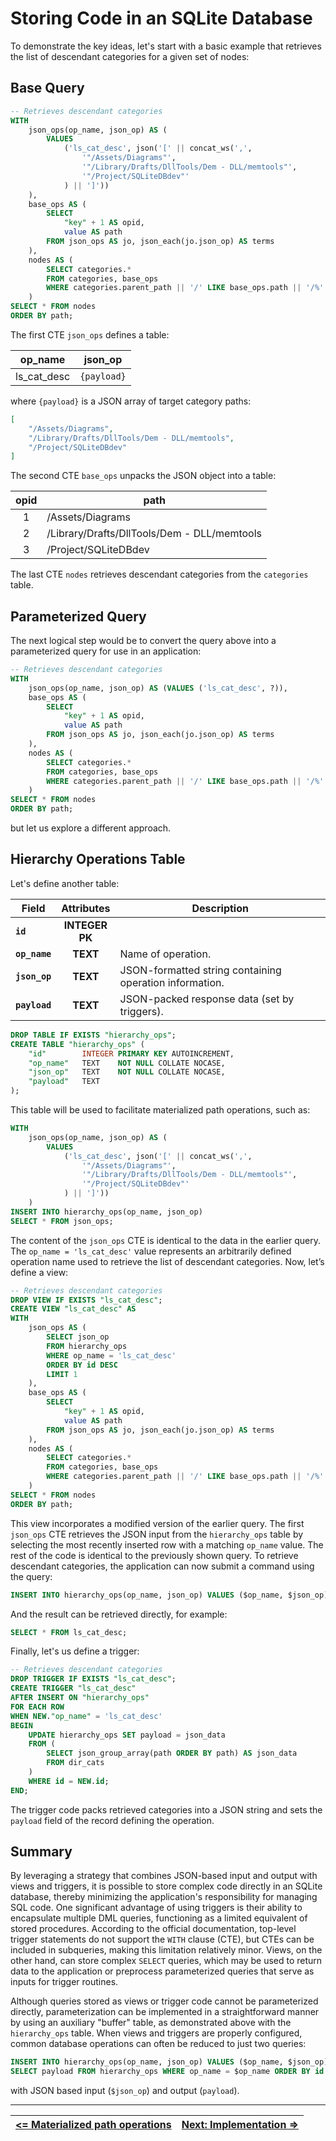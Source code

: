 # Storing Code in an SQLite Database

To demonstrate the key ideas, let's start with a basic example that retrieves the list of descendant categories for a given set of nodes:

## Base Query

```sql
-- Retrieves descendant categories
WITH
    json_ops(op_name, json_op) AS (
        VALUES
            ('ls_cat_desc', json('[' || concat_ws(',',
                '"/Assets/Diagrams"',
                '"/Library/Drafts/DllTools/Dem - DLL/memtools"',
                '"/Project/SQLiteDBdev"'
            ) || ']'))
    ),
    base_ops AS (
        SELECT
            "key" + 1 AS opid,
            value AS path
        FROM json_ops AS jo, json_each(jo.json_op) AS terms
    ),
    nodes AS (
        SELECT categories.*
        FROM categories, base_ops
        WHERE categories.parent_path || '/' LIKE base_ops.path || '/%'
    )
SELECT * FROM nodes
ORDER BY path;
```

The first CTE `json_ops` defines a table:

| op_name     | json_op     |
| ----------- | ----------- |
| ls_cat_desc | `{payload}` |

where `{payload}` is a JSON array of target category paths:

```json
[
    "/Assets/Diagrams",
    "/Library/Drafts/DllTools/Dem - DLL/memtools",
    "/Project/SQLiteDBdev"
]
```

The second CTE `base_ops` unpacks the JSON object into a table:

| <center>opid</center> | <center>path</center>                       |
| :-------------------: | ------------------------------------------- |
|           1           | /Assets/Diagrams                            |
|           2           | /Library/Drafts/DllTools/Dem - DLL/memtools |
|           3           | /Project/SQLiteDBdev                        |

The last CTE `nodes` retrieves descendant categories from the `categories` table.

## Parameterized Query

The next logical step would be to convert the query above into a parameterized query for use in an application:

```sql
-- Retrieves descendant categories
WITH
    json_ops(op_name, json_op) AS (VALUES ('ls_cat_desc', ?)),
    base_ops AS (
        SELECT
            "key" + 1 AS opid,
            value AS path
        FROM json_ops AS jo, json_each(jo.json_op) AS terms
    ),
    nodes AS (
        SELECT categories.*
        FROM categories, base_ops
        WHERE categories.parent_path || '/' LIKE base_ops.path || '/%'
    )
SELECT * FROM nodes
ORDER BY path;
```

but let us explore a different approach.

## Hierarchy Operations Table

Let's define another table:

| <center>Field</center> | <center>Attributes</center> | <center>Description</center>                            |
| ---------------------- | :-------------------------: | ------------------------------------------------------- |
| **`id`**               |    **INTEGER**<br>**PK**    |                                                         |
| **`op_name`**          |          **TEXT**           | Name of operation.                                      |
| **`json_op`**          |          **TEXT**           | JSON-formatted string containing operation information. |
| **`payload`**          |          **TEXT**           | JSON-packed response data (set by triggers).            |

```sql
DROP TABLE IF EXISTS "hierarchy_ops";
CREATE TABLE "hierarchy_ops" (
    "id"        INTEGER PRIMARY KEY AUTOINCREMENT,
    "op_name"   TEXT    NOT NULL COLLATE NOCASE,
    "json_op"   TEXT    NOT NULL COLLATE NOCASE,
    "payload"   TEXT
);
```

This table will be used to facilitate materialized path operations, such as:

```sql
WITH
    json_ops(op_name, json_op) AS (
        VALUES
            ('ls_cat_desc', json('[' || concat_ws(',',
                '"/Assets/Diagrams"',
                '"/Library/Drafts/DllTools/Dem - DLL/memtools"',
                '"/Project/SQLiteDBdev"'
            ) || ']'))
    )
INSERT INTO hierarchy_ops(op_name, json_op)
SELECT * FROM json_ops;
```

The content of the `json_ops` CTE is identical to the data in the earlier query. The `op_name = 'ls_cat_desc'` value represents an arbitrarily defined operation name used to retrieve the list of descendant categories. Now, let’s define a view:

```sql
-- Retrieves descendant categories
DROP VIEW IF EXISTS "ls_cat_desc";
CREATE VIEW "ls_cat_desc" AS
WITH
    json_ops AS (
		SELECT json_op
		FROM hierarchy_ops
		WHERE op_name = 'ls_cat_desc'
		ORDER BY id DESC
		LIMIT 1
    ),
    base_ops AS (
        SELECT
            "key" + 1 AS opid,
            value AS path
        FROM json_ops AS jo, json_each(jo.json_op) AS terms
    ),
    nodes AS (
        SELECT categories.*
        FROM categories, base_ops
        WHERE categories.parent_path || '/' LIKE base_ops.path || '/%'
    )
SELECT * FROM nodes
ORDER BY path;
```

This view incorporates a modified version of the earlier query. The first `json_ops` CTE retrieves the JSON input from the `hierarchy_ops` table by selecting the most recently inserted row with a matching `op_name` value. The rest of the code is identical to the previously shown query. To retrieve descendant categories, the application can now submit a command using the query:

```sql
INSERT INTO hierarchy_ops(op_name, json_op) VALUES ($op_name, $json_op);
```

And the result can be retrieved directly, for example:

```sql
SELECT * FROM ls_cat_desc;
```

Finally, let's us define a trigger:

```sql
-- Retrieves descendant categories
DROP TRIGGER IF EXISTS "ls_cat_desc";
CREATE TRIGGER "ls_cat_desc"
AFTER INSERT ON "hierarchy_ops"
FOR EACH ROW
WHEN NEW."op_name" = 'ls_cat_desc'
BEGIN
    UPDATE hierarchy_ops SET payload = json_data
    FROM (
        SELECT json_group_array(path ORDER BY path) AS json_data
        FROM dir_cats
    )
	WHERE id = NEW.id;
END;
```

The trigger code packs retrieved categories into a JSON string and sets the `payload` field of the record defining the operation. 

## Summary

By leveraging a strategy that combines JSON-based input and output with views and triggers, it is possible to store complex code directly in an SQLite database, thereby minimizing the application's responsibility for managing SQL code. One significant advantage of using triggers is their ability to encapsulate multiple DML queries, functioning as a limited equivalent of stored procedures. According to the official documentation, top-level trigger statements do not support the `WITH` clause (CTE), but CTEs can be included in subqueries, making this limitation relatively minor. Views, on the other hand, can store complex `SELECT` queries, which may be used to return data to the application or preprocess parameterized queries that serve as inputs for trigger routines.

Although queries stored as views or trigger code cannot be parameterized directly, parameterization can be implemented in a straightforward manner by using an auxiliary "buffer" table, as demonstrated above with the `hierarchy_ops` table. When views and triggers are properly configured, common database operations can often be reduced to just two queries:

```sql
INSERT INTO hierarchy_ops(op_name, json_op) VALUES ($op_name, $json_op);
SELECT payload FROM hierarchy_ops WHERE op_name = $op_name ORDER BY id DESC LIMIT 1
```

with JSON based input (`$json_op`) and output (`payload`).

---

| [**<= Materialized path operations**][MPops] | [**Next: Implementation =>**][Implementation] |
| -------------------------------------------- | --------------------------------------------- |


<!-- References -->

[MPops]: https://github.com/pchemguy/SQLiteMP/blob/main/sqlitemp/docs/MPops.md
[Implementation]: https://github.com/pchemguy/SQLiteMP/blob/main/sqlitemp/docs/Implementation.md
